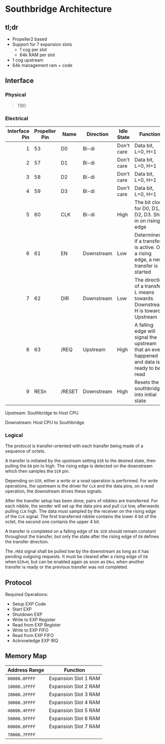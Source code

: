 # Southbridge Architecture

## tl;dr

- Propeller2 based
- Support for 7 expansion slots
  - 1 cog per slot
  - 64k RAM per slot
- 1 cog upstream
- 64k management ram + code

## Interface

### Physical

> TBD

### Electrical

| Interface Pin | Propeller Pin | Name   | Direction  | Idle State | Function                                                                                    | Alt. Function |
|--------------:|---------------|--------|------------|------------|---------------------------------------------------------------------------------------------|---------------|
|             1 | 53            | D0     | Bi-di      | Don't care | Data bit, L=0, H=1                                                                          | -             |
|             2 | 57            | D1     | Bi-di      | Don't care | Data bit, L=0, H=1                                                                          | -             |
|             3 | 58            | D2     | Bi-di      | Don't care | Data bit, L=0, H=1                                                                          | -             |
|             4 | 59            | D3     | Bi-di      | Don't care | Data bit, L=0, H=1                                                                          | Forced HIGH   |
|             5 | 60            | CLK    | Bi-di      | High       | The bit clock for D0, D1, D2, D3. Shift in on rising edge                                   | *don't care*  |
|             6 | 61            | EN     | Downstream | Low        | Determines if a transfer is active. On a rising edge, a new transfer is started             | *don't care*  |
|             7 | 62            | DIR    | Downstream | Low        | The direction of a transfer. L means towards Downstream, H is towards Upstream              | Boot RX       |
|             8 | 63            | /REQ   | Upstream   | High       | A falling edge will signal the upstream that an event happened and data is ready to be read | Boot TX       |
|             9 | RESn          | /RESET | Downstream | High       | Resets the southbridge into initial state                                                   |               |

Upstream: Southbridge to Host CPU

Downstream: Host CPU to Southbridge

### Logical

The protocol is transfer-oriented with each transfer being made of a sequence of octets.

A transfer is initiated by the upstream setting `DIR` to the desired state, then pulling the `EN` pin to high. The rising edge is detected on the downstream which then samples the `DIR` pin.

Depending on `DIR`, either a *write* or a *read* operation is performed. For *write* operations, the upstream is the driver for `CLK` and the data pins, on a *read* operation, the downstream drives these signals.

After the transfer setup has been done, pairs of nibbles are transferred. For each nibble, the sender will set up the data pins and pull `CLK` low, afterwards pulling `CLK` high.
The data must sampled by the receiver on the rising edge of the `CLK` signal. The first transferred nibble contains the lower 4 bit of the octet, the second one contanis the upper 4 bit.

A transfer is completed on a falling edge of `EN`. `DIR` should remain constant throughout the transfer, but only the state after the rising edge of `EN` defines the transfer direction.

The `/REQ` signal shall be pulled low by the downstream as long as it has pending outgoing requests. It must be cleared after a rising edge of `EN` when `DIR=H`, but can be enabled again as soon as `EN=L` when another transfer is ready or the previous transfer was not completed.

## Protocol

Required Operations:

- Setup EXP Code
- Start EXP
- Shutdown EXP
- Write to EXP Register
- Read from EXP Register
- Write to EXP FIFO
- Read from EXP FIFO
- Acknowledge EXP IRQ

## Memory Map

| Address Range    | Function             |
|------------------|----------------------|
| `00000`..`0FFFF` | Expansion Slot 1 RAM |
| `10000`..`1FFFF` | Expansion Slot 2 RAM |
| `20000`..`2FFFF` | Expansion Slot 3 RAM |
| `30000`..`3FFFF` | Expansion Slot 4 RAM |
| `40000`..`4FFFF` | Expansion Slot 5 RAM |
| `50000`..`5FFFF` | Expansion Slot 6 RAM |
| `60000`..`6FFFF` | Expansion Slot 7 RAM |
| `70000`..`7FFFF` |                      |
